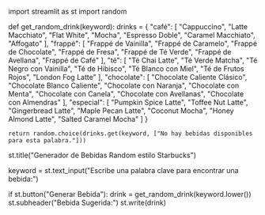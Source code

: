 import streamlit as st
import random

def get_random_drink(keyword):
    drinks = {
        "café": [
            "Cappuccino",
            "Latte Macchiato",
            "Flat White",
            "Mocha",
            "Espresso Doble",
            "Caramel Macchiato",
            "Affogato"
        ],
        "frappé": [
            "Frappé de Vainilla",
            "Frappé de Caramelo",
            "Frappé de Chocolate",
            "Frappé de Fresa",
            "Frappé de Té Verde",
            "Frappé de Avellana",
            "Frappé de Café"
        ],
        "té": [
            "Té Chai Latte",
            "Té Verde Matcha",
            "Té Negro con Vainilla",
            "Té de Hibisco",
            "Té Blanco con Miel",
            "Té de Frutos Rojos",
            "London Fog Latte"
        ],
        "chocolate": [
            "Chocolate Caliente Clásico",
            "Chocolate Blanco Caliente",
            "Chocolate con Naranja",
            "Chocolate con Menta",
            "Chocolate con Canela",
            "Chocolate con Avellanas",
            "Chocolate con Almendras"
        ],
        "especial": [
            "Pumpkin Spice Latte",
            "Toffee Nut Latte",
            "Gingerbread Latte",
            "Maple Pecan Latte",
            "Coconut Mocha",
            "Honey Almond Latte",
            "Salted Caramel Mocha"
        ]
    }
    
    return random.choice(drinks.get(keyword, ["No hay bebidas disponibles para esta palabra."]))

st.title("Generador de Bebidas Random estilo Starbucks")

keyword = st.text_input("Escribe una palabra clave para encontrar una bebida:")

if st.button("Generar Bebida"):
    drink = get_random_drink(keyword.lower())
    st.subheader("Bebida Sugerida:")
    st.write(drink)
